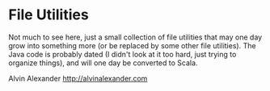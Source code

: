 File Utilities
==============

Not much to see here, just a small collection of file utilities that may one day grow into something more (or be replaced by some other file utilities). The Java code is probably dated (I didn't look at it too hard, just trying to organize things), and will one day be converted to Scala.

Alvin Alexander
http://alvinalexander.com

